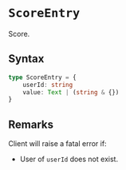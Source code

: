 # `ScoreEntry`

Score.

## Syntax

```ts
type ScoreEntry = {
    userId: string
    value: Text | (string & {})
}
```

## Remarks

Client will raise a fatal error if:

-   User of `userId` does not exist.
